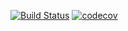 [![Build Status](https://travis-ci.org/Seb6277/weecook.svg?branch=master)](https://travis-ci.org/Seb6277/weecook)
[![codecov](https://codecov.io/gh/Seb6277/weecook/branch/master/graph/badge.svg)](https://codecov.io/gh/Seb6277/weecook)